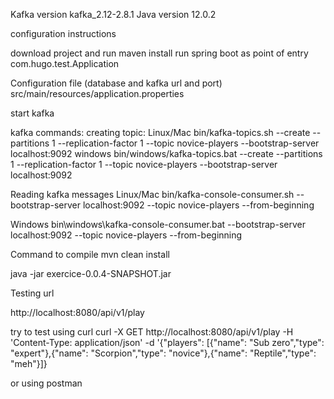 Kafka version kafka_2.12-2.8.1
Java version 12.0.2

configuration instructions

download project and run maven install
run spring boot as point of entry com.hugo.test.Application

Configuration file (database and kafka url and port)
src/main/resources/application.properties

start kafka


kafka commands:
creating topic:
Linux/Mac
bin/kafka-topics.sh --create --partitions 1 --replication-factor 1 --topic novice-players --bootstrap-server localhost:9092
windows
bin/windows/kafka-topics.bat --create --partitions 1 --replication-factor 1 --topic novice-players --bootstrap-server localhost:9092

Reading kafka messages
Linux/Mac
bin/kafka-console-consumer.sh --bootstrap-server localhost:9092 --topic novice-players --from-beginning

Windows
bin\windows\kafka-console-consumer.bat --bootstrap-server localhost:9092 --topic novice-players --from-beginning


Command to compile
mvn clean install

java -jar exercice-0.0.4-SNAPSHOT.jar

Testing url

http://localhost:8080/api/v1/play

try to test using curl
curl -X GET http://localhost:8080/api/v1/play -H 'Content-Type: application/json' -d '{"players": [{"name": "Sub zero","type": "expert"},{"name": "Scorpion","type": "novice"},{"name": "Reptile","type": "meh"}]}

or using postman



